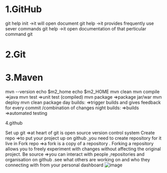 # 1.GitHub 
git help init ->it will open document
git help  ->it provides frequently use sever commands 
git help <cmd-name> ->it open documentation of that perticular command
git 


# 2.Git


# 3.Maven
mvn --version
echo $m2_home
echo $m2_HOME
mvn clean
mvn compile =>java 
mvn test =>unit test (compiled)
mvn package =>package jar/war
mvn deploy
mvn clean package 
day builds:
	=>trigger builds and gives feedback for every commit /combination of changes 
night builds:
	=>builds
		=>automated testing 

4.github

Set up git =>at heart of git is open source  version control  system 
Create  repo =>to put your project up on github ,you need to create repository for it live in 
Fork repo =>a fork is a copy of a repository . Forking a repository allows you to freely experiment with changes without affecting the original project.
Be source =>you can interact with people ,repositories and  organisation on github .see what  others are working on and who they connecting with from your personal dashboard 
![image](https://user-images.githubusercontent.com/80247950/110601317-d1d8c580-81aa-11eb-8d16-eb053e7abf7e.png)


		





